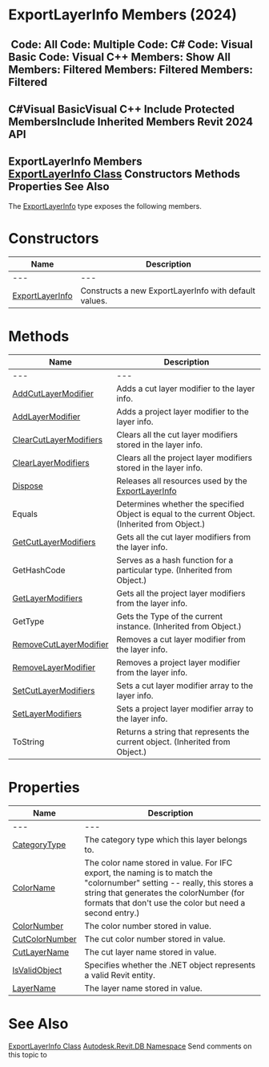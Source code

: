 # ExportLayerInfo Members (2024)

﻿
 Code: All Code: Multiple Code: C# Code: Visual Basic Code: Visual C++  Members: Show All Members: Filtered Members: Filtered Members: Filtered   
---  
C#Visual BasicVisual C++
Include Protected MembersInclude Inherited Members
Revit 2024 API  
---  
ExportLayerInfo Members  
[ExportLayerInfo Class](88a99694-968a-99f7-870a-f46737bd5927.md "ExportLayerInfo Class") Constructors Methods Properties See Also  
---  
The [ExportLayerInfo](88a99694-968a-99f7-870a-f46737bd5927.md "ExportLayerInfo Class") type exposes the following members.
# Constructors
| Name | Description |
| --- | --- |
| --- | --- | --- |
| [ExportLayerInfo](2cabf696-8fd0-0395-030f-9c622840cc35.md "ExportLayerInfo Constructor") | Constructs a new ExportLayerInfo with default values. |

# Methods
| Name | Description |
| --- | --- |
| --- | --- | --- |
| [AddCutLayerModifier](21ab97e0-269b-9d13-2c7f-84ac30e84f76.md "AddCutLayerModifier Method") | Adds a cut layer modifier to the layer info. |
| [AddLayerModifier](9d0be239-72cd-958d-4cf7-39e868b9a6e8.md "AddLayerModifier Method") | Adds a project layer modifier to the layer info. |
| [ClearCutLayerModifiers](76f91359-1f5d-1d3b-e934-bf6a74a08d06.md "ClearCutLayerModifiers Method") | Clears all the cut layer modifiers stored in the layer info. |
| [ClearLayerModifiers](796e264b-bd61-2e89-4cf1-684d2408e348.md "ClearLayerModifiers Method") | Clears all the project layer modifiers stored in the layer info. |
| [Dispose](3ce4d82f-7f24-8ee9-bf28-f9b49f113971.md "Dispose Method") | Releases all resources used by the [ExportLayerInfo](88a99694-968a-99f7-870a-f46737bd5927.md "ExportLayerInfo Class") |
| Equals | Determines whether the specified Object is equal to the current Object. (Inherited from Object.) |
| [GetCutLayerModifiers](70a80f11-165c-14ce-fcea-d19dba6591ee.md "GetCutLayerModifiers Method") | Gets all the cut layer modifiers from the layer info. |
| GetHashCode | Serves as a hash function for a particular type.  (Inherited from Object.) |
| [GetLayerModifiers](3d752980-c4ea-6a3b-3708-c00ae5c377e5.md "GetLayerModifiers Method") | Gets all the project layer modifiers from the layer info. |
| GetType | Gets the Type of the current instance. (Inherited from Object.) |
| [RemoveCutLayerModifier](7d1a5f23-45f6-7ba5-2c46-31733fbafe5c.md "RemoveCutLayerModifier Method") | Removes a cut layer modifier from the layer info. |
| [RemoveLayerModifier](eeb920e3-7092-3aed-622f-869c6f7b2c84.md "RemoveLayerModifier Method") | Removes a project layer modifier from the layer info. |
| [SetCutLayerModifiers](4ef6ca58-8a68-31ff-b9e0-8f69c85642c3.md "SetCutLayerModifiers Method") | Sets a cut layer modifier array to the layer info. |
| [SetLayerModifiers](a0b736c7-a28e-4c5a-7b51-33aab7c32327.md "SetLayerModifiers Method") | Sets a project layer modifier array to the layer info. |
| ToString | Returns a string that represents the current object. (Inherited from Object.) |

# Properties
| Name | Description |
| --- | --- |
| --- | --- | --- |
| [CategoryType](e04b3dca-a39a-80f6-cd2d-970a2d53accf.md "CategoryType Property") | The category type which this layer belongs to. |
| [ColorName](340ddf1d-6b6b-9dc5-b810-adc49fd7e588.md "ColorName Property") | The color name stored in value. For IFC export, the naming is to match the "colornumber" setting -- really, this stores a string that generates the colorNumber (for formats that don't use the color but need a second entry.) |
| [ColorNumber](b4573c4c-4fbf-4cae-9daa-56ae56238c7a.md "ColorNumber Property") | The color number stored in value. |
| [CutColorNumber](709b3f69-aa51-7c21-e59f-7b862ab27687.md "CutColorNumber Property") | The cut color number stored in value. |
| [CutLayerName](b9a4b8a6-0905-9406-e825-ee5b1b0fe2c9.md "CutLayerName Property") | The cut layer name stored in value. |
| [IsValidObject](d00d4127-b409-ba78-c78e-b5a272548217.md "IsValidObject Property") | Specifies whether the .NET object represents a valid Revit entity. |
| [LayerName](6b2cbbf8-6f6f-d06a-2b44-2dd34247f410.md "LayerName Property") | The layer name stored in value. |

# See Also
[ExportLayerInfo Class](88a99694-968a-99f7-870a-f46737bd5927.md "ExportLayerInfo Class")
[Autodesk.Revit.DB Namespace](87546ba7-461b-c646-cbb1-2cb8f5bff8b2.md "Autodesk.Revit.DB Namespace")
Send comments on this topic to 